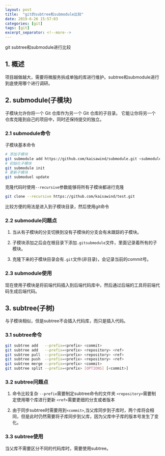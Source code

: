 ```yaml
---
layout: post
title:  "git的subtree和submodule比较"
date: 2019-6-26 15:57:03
categories: [git]
tags: [git]
excerpt_separator: <!--more-->
---
```

git subtree和submodule进行比较
<!--more-->

## 1. 概述

项目越做越大，需要将微服务拆成单独的库进行维护。subtree和submodule进行到底使用哪个进行调研。

## 2. submodule(子模块)

子模块允许你将一个 Git 仓库作为另一个 Git 仓库的子目录。 它能让你将另一个仓库克隆到自己的项目中，同时还保持提交的独立。

### 2.1 submodule命令

子模块基本命令

```bash
# 添加子模块
git submodule add https://github.com/kaisawind/submodule.git <submodule name>
# 初始化子模块
git submodule init
# 更新子模块
git submoduel update
```

克隆代码时使用`--recursive`参数能够将所有子模块都进行克隆

```bash
git clone --recursive https://github.com/kaisawind/test.git
```

比较方便的用法是进入到子模块目录，然后使用git命令

### 2.2 submodule问题点

1. 当从有子模块的分支切换到没有子模块的分支会有未跟踪的子模块。

2. 子模块添加之后会在根目录下添加`.gitsubmodule`文件，里面记录着所有的子模块。

3. 克隆下来的子模块目录会有`.git`文件(非目录)，会记录当前的commit号。

### 2.3 submodule使用

现在使用子模块是将前端代码插入到后端代码库中，然后通过后端的工具将前端代码生成后端代码。

## 3. subtree(子树)

与子模块相似，但是subtree不会插入代码库，而只是插入代码。

### 3.1 subtree命令

```bash
git subtree add   --prefix=<prefix> <commit>
git subtree add   --prefix=<prefix> <repository> <ref>
git subtree pull  --prefix=<prefix> <repository> <ref>
git subtree push  --prefix=<prefix> <repository> <ref>
git subtree merge --prefix=<prefix> <commit>
git subtree split --prefix=<prefix> [OPTIONS] [<commit>]
```

### 3.2 subtree问题点

1. 命令比较复杂
    `--prefix`需要制定subtree命令的文件夹
    `<repository>`需要制定使用哪个库进行更新
    `<ref>`需要更细的分支或者版本

2. 由于同步subtree时需要用到`<commit>`,当父库同步到子库时，两个库将会相同，但是此时仍然需要将子库同步到父库，因为父库中子库的版本号发生了变化。

### 3.3 subtree使用

当父库不需要区分不同的代码库时，需要使用subtree。